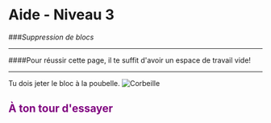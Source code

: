 # Aide - Niveau 3
###_Suppression de blocs_

---

####Pour réussir cette page, il te suffit d'avoir un espace de travail vide!

---

Tu dois jeter le bloc à la poubelle.
![Corbeille][corbeille]


## <span style="color: #800080">À ton tour d'essayer</span>

[corbeille]: img/decouverte_corbeille.png
